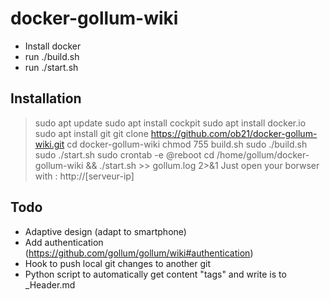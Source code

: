 # docker-gollum-wiki
- Install docker
- run ./build.sh
- run ./start.sh

## Installation

> sudo apt update
> sudo apt install cockpit
> sudo apt install docker.io
> sudo apt install git
> git clone https://github.com/ob21/docker-gollum-wiki.git
> cd docker-gollum-wiki
> chmod 755 build.sh
> sudo ./build.sh
> sudo ./start.sh
> sudo crontab -e
  @reboot cd /home/gollum/docker-gollum-wiki && ./start.sh >> gollum.log 2>&1
Just open your borwser with : http://[serveur-ip]

## Todo

- Adaptive design (adapt to smartphone)
- Add authentication (https://github.com/gollum/gollum/wiki#authentication)
- Hook to push local git changes to another git 
- Python script to automatically get content "tags" and write is to _Header.md
